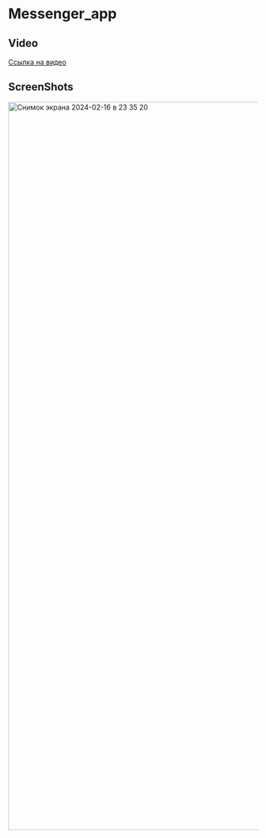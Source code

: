 # Messenger_app



## Video

[Ссылка на видео](https://vimeo.com/913767302?share=copy)

## ScreenShots

<img width="1468" alt="Снимок экрана 2024-02-16 в 23 35 20" src="https://github.com/sofiyakamalova/messenger_app_for_testTask/assets/116626295/5c135917-afb4-430a-991a-4c8f3b537aff">
